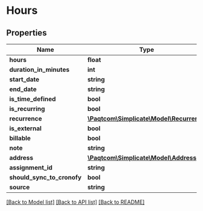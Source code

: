 # Hours

## Properties

 Name                       | Type                                                  | Description | Notes      
----------------------------|-------------------------------------------------------|-------------|------------
 **hours**                  | **float**                                             |             | [optional] 
 **duration_in_minutes**    | **int**                                               |             | [optional] 
 **start_date**             | **string**                                            |             | [optional] 
 **end_date**               | **string**                                            |             | [optional] 
 **is_time_defined**        | **bool**                                              |             | [optional] 
 **is_recurring**           | **bool**                                              |             | [optional] 
 **recurrence**             | [**\Paqtcom\Simplicate\Model\Recurrence**](Recurrence.md) |             | [optional] 
 **is_external**            | **bool**                                              |             | [optional] 
 **billable**               | **bool**                                              |             | [optional] 
 **note**                   | **string**                                            |             | [optional] 
 **address**                | [**\Paqtcom\Simplicate\Model\Address**](Address.md)       |             | [optional] 
 **assignment_id**          | **string**                                            |             | [optional] 
 **should_sync_to_cronofy** | **bool**                                              |             | [optional] 
 **source**                 | **string**                                            |             | [optional] 

[[Back to Model list]](../README.md#documentation-for-models) [[Back to API list]](../README.md#documentation-for-api-endpoints) [[Back to README]](../README.md)


